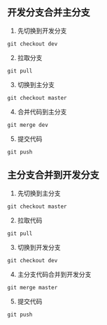 ## 开发分支合并主分支

1. 先切换到开发分支

```
git checkout dev
```

2. 拉取分支

```
git pull
```

3. 切换到主分支

```
git checkout master
```

4. 合并代码到主分支

```
git merge dev
```

5. 提交代码

```
git push
```

## 主分支合并到开发分支

1. 先切换到主分支

```
git checkout master
```

2. 拉取代码

```
git pull
```

3. 切换到开发分支

```
git checkout dev
```

4. 主分支代码合并到开发分支

```
git merge master
```

5. 提交代码

```
git push
```